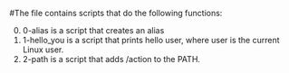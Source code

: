 #The file contains scripts that do the following functions:

0. 0-alias is a script that creates an alias
1. 1-hello_you is a script that prints hello user, where user is the current Linux user.
2. 2-path is a script that adds /action to the PATH.


